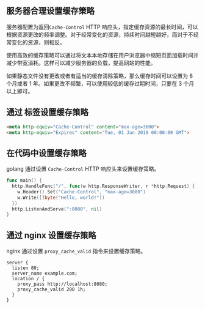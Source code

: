 

## 服务器合理设置缓存策略

服务器配置为返回`Cache-Control` HTTP 响应头，指定缓存资源的最长时间，可以根据资源更改的频率调整。对于经常变化的资源，持续时间越短越好，而对于不经常变化的资源，则相反。

使用高效的缓存策略可以通过将文本本地存储在用户浏览器中缩短页面加载时间并减少带宽消耗。这样可以减少服务器的负载，提高网站的性能。

如果静态文件没有更改或者有适当的缓存清除策略，那么缓存时间可以设置为 6 个月或者 1 年。如果更改不频繁，可以使用较低的缓存过期时间，只要在 3 个月以上即可。

## 通过 <meta> 标签设置缓存策略

```html
<meta http-equiv="Cache-Control" content="max-age=3600">
<meta http-equiv="Expires" content="Tue, 01 Jan 2019 00:00:00 GMT">
```

## 在代码中设置缓存策略

golang 通过设置 `Cache-Control` HTTP 响应头来设置缓存策略。

```go
func main() {
  http.HandleFunc("/", func(w http.ResponseWriter, r *http.Request) {
    w.Header().Set("Cache-Control", "max-age=3600")
    w.Write([]byte("Hello, world!"))
  })
  http.ListenAndServe(":8080", nil)
}
```

## 通过 nginx 设置缓存策略

nginx 通过设置 `proxy_cache_valid` 指令来设置缓存策略。

```nginx
server {
  listen 80;
  server_name example.com;
  location / {
    proxy_pass http://localhost:8080;
    proxy_cache_valid 200 1h;
  }
}
```

